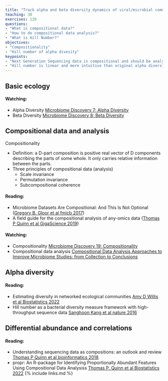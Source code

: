 ```yaml
---
title: "Track alpha and beta diversity dynamics of viral/microbial communities"
teaching: 30
exercises: 120
questions:
- "What is compositional data?"
- "How to do compositional data analysis?"
- "What is Hill Number?"
objectives:
- "Compositionality"
- "Hill number of alpha divesity"
keypoints:
- "Next Generation Sequencing data is compositional and should be analyzed using compositional data analysis methods"
- "Hill number is linear and more intuitive than original alpha diversity measures"
---
```

## Basic ecology

#### Watching:
- Alpha Diversity [Microbiome Discovery 7: Alpha Diversity](https://youtu.be/9ZvoR89HYP8)
- Beta Diversity [Microbiome Discovery 8: Beta Diversity](https://youtu.be/lcbp6EecDg4)

## Compositional data and analysis

Compositionality
- Definition: a D-part composition is positive real vector of D components describing the parts of some whole. It only carries relative information between the parts.
- Three principles of compositional data (analysis)
  - Scale invariance
  - Permutation invariance
  - Subcompositional coherence  
 
#### Reading:
- Microbiome Datasets Are Compositional: And This Is Not Optional ([Gregory B. Gloor et al fmicb 2017](https://www.frontiersin.org/articles/10.3389/fmicb.2017.02224/full))
- A field guide for the compositional analysis of any-omics data ([Thomas P Quinn et al GigaScience 2019](https://pubmed.ncbi.nlm.nih.gov/31544212/))

#### Watching:
- Compositionality [Microbiome Discovery 19: Compositionality](https://youtu.be/X60nFYpLWRs) 
- Compositional data analysis [Compositional Data Analysis Approaches to Improve Microbiome Studies: from Collection to Conclusions](https://youtu.be/j1IbfQrT2Cs) 

## Alpha diversity

#### Reading:
- Estimating diversity in networked ecological communities [Amy D Willis et al Biostatistics 2022](https://academic.oup.com/biostatistics/article/23/1/207/5841114?login=true)
- Hill number as a bacterial diversity measure framework with high-throughput sequence data [Sanghoon Kang et al nature 2016](https://www.nature.com/articles/srep38263) 

## Differential abundance and correlations

#### Reading:
- Understanding sequencing data as compositions: an outlook and review [Thomas P Quinn et al bioinformatics 2018](https://academic.oup.com/bioinformatics/article/34/16/2870/4956011)
- propr: An R-package for Identifying Proportionally Abundant Features Using Compositional Data Analysiss [Thomas P. Quinn et al Biostatistics 2022](https://www.nature.com/articles/s41598-017-16520-0)
{% include links.md %}

